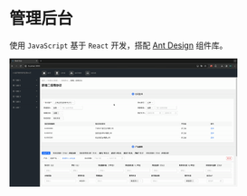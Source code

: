 # 管理后台

使用 `JavaScript` 基于 `React` 开发，搭配 [Ant Design](https://ant-design.antgroup.com/index-cn) 组件库。

<img src="./admin.gif" width = "80%" height = "auto" alt="管理后台运行效果"/>
